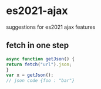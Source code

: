 # es2021-ajax
suggestions for es2021 ajax features
## fetch in one step
```javascript
async function getJson() {
return fetch("url").json;
}
var x = getJson();
// json code {foo : "bar"}
```
